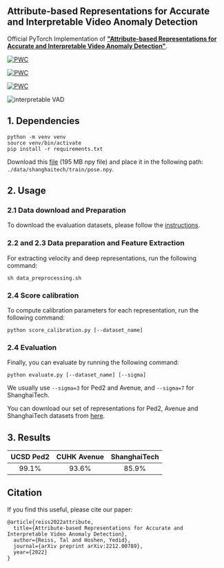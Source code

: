 ## Attribute-based Representations for Accurate and Interpretable Video Anomaly Detection

Official PyTorch Implementation of [**"Attribute-based Representations for Accurate and Interpretable Video Anomaly Detection"**](https://arxiv.org/pdf/2212.00789.pdf). 

[![PWC](https://img.shields.io/endpoint.svg?url=https://paperswithcode.com/badge/attribute-based-representations-for-accurate/anomaly-detection-on-shanghaitech)](https://paperswithcode.com/sota/anomaly-detection-on-shanghaitech?p=attribute-based-representations-for-accurate)
	
[![PWC](https://img.shields.io/endpoint.svg?url=https://paperswithcode.com/badge/attribute-based-representations-for-accurate/anomaly-detection-on-chuk-avenue)](https://paperswithcode.com/sota/anomaly-detection-on-chuk-avenue?p=attribute-based-representations-for-accurate)

[![PWC](https://img.shields.io/endpoint.svg?url=https://paperswithcode.com/badge/attribute-based-representations-for-accurate/abnormal-event-detection-in-video-on-ucsd)](https://paperswithcode.com/sota/abnormal-event-detection-in-video-on-ucsd?p=attribute-based-representations-for-accurate)

![interpretable VAD](./figures/interpretability.png)

## 1. Dependencies
```
python -m venv venv 
source venv/bin/activate
pip install -r requirements.txt
```
Download this [file](https://drive.google.com/file/d/1fxMmmZ8TmmdGOovbC2QYPgWTaRxyVdE0/view?usp=sharing) (195 MB npy file) and place it in the following path: ```./data/shanghaitech/train/pose.npy```.

## 2. Usage
### 2.1 Data download and Preparation
To download the evaluation datasets, please follow the [instructions](./data/README.md).

### 2.2 and 2.3 Data preparation and Feature Extraction 
For extracting velocity and deep representations, run the following command:
```
sh data_preprocessing.sh
```

### 2.4 Score calibration
To compute calibration parameters for each representation, run the following command:
```
python score_calibration.py [--dataset_name]
```
### 2.4 Evaluation
Finally, you can evaluate by running the following command:
```
python evaluate.py [--dataset_name] [--sigma]
```
We usually use ```--sigma=3``` for Ped2 and Avenue, and ```--sigma=7``` for ShanghaiTech.

You can download our set of representations for Ped2, Avenue and ShanghaiTech datasets from [here](https://drive.google.com/drive/folders/1vSMpDb5jIyc2tNJaYVphguUlFcwPayms?usp=sharing).

## 3. Results

| UCSD Ped2 | CUHK Avenue | ShanghaiTech |
|:---------:|:-----------:|:------------:|
|   99.1%   |    93.6%    |    85.9%     |


## Citation
If you find this useful, please cite our paper:
```
@article{reiss2022attribute,
  title={Attribute-based Representations for Accurate and Interpretable Video Anomaly Detection},
  author={Reiss, Tal and Hoshen, Yedid},
  journal={arXiv preprint arXiv:2212.00789},
  year={2022}
}
```
